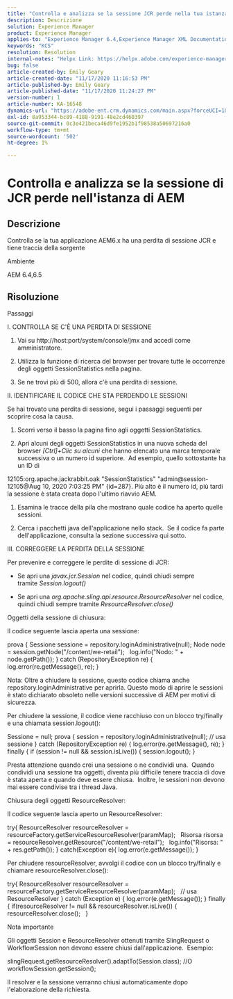 ```yaml
---
title: "Controlla e analizza se la sessione JCR perde nella tua istanza AEM"
description: Descrizione
solution: Experience Manager
product: Experience Manager
applies-to: "Experience Manager 6.4,Experience Manager XML Documentation for Adobe Experience Manager,Experience Manager XML Documentation Add-on for Adobe Experience Manager,Experience Manager 6.5,Experience Manager"
keywords: "KCS"
resolution: Resolution
internal-notes: "Helpx Link: https://helpx.adobe.com/experience-manager/kb/check-and-analyze-if-JCR-session-leaks-in-your-AEM-instance.html"
bug: false
article-created-by: Emily Geary
article-created-date: "11/17/2020 11:16:53 PM"
article-published-by: Emily Geary
article-published-date: "11/17/2020 11:24:27 PM"
version-number: 1
article-number: KA-16548
dynamics-url: "https://adobe-ent.crm.dynamics.com/main.aspx?forceUCI=1&pagetype=entityrecord&etn=knowledgearticle&id=6c27d5f9-2a29-eb11-a813-000d3a303484"
exl-id: 8a953344-bc89-4188-9191-48e2cd460397
source-git-commit: 0c3e421beca46d9fe1952b1f98538a50697216a0
workflow-type: tm+mt
source-wordcount: '502'
ht-degree: 1%

---
```


# Controlla e analizza se la sessione di JCR perde nell&#39;istanza di AEM

## Descrizione

Controlla se la tua applicazione AEM6.x ha una perdita di sessione JCR e tiene traccia della sorgente


Ambiente



AEM 6.4,6.5

## Risoluzione

Passaggi

I. CONTROLLA SE C&#39;È UNA PERDITA DI SESSIONE



1. Vai su http://host:port/system/console/jmx and accedi come amministratore.

2. Utilizza la funzione di ricerca del browser per trovare tutte le occorrenze degli oggetti SessionStatistics nella pagina.

3. Se ne trovi più di 500, allora c&#39;è una perdita di sessione.




II. IDENTIFICARE IL CODICE CHE STA PERDENDO LE SESSIONI

Se hai trovato una perdita di sessione, segui i passaggi seguenti per scoprire cosa la causa.

1. Scorri verso il basso la pagina fino agli oggetti SessionStatistics.

2. Apri alcuni degli oggetti SessionStatistics in una nuova scheda del browser *[Ctrl]+Clic su alcuni* che hanno elencato una marca temporale successiva o un numero id superiore.  Ad esempio, quello sottostante ha un ID di




12105:org.apache.jackrabbit.oak &quot;SessionStatistics&quot; &quot;admin@session-12105@Aug 10, 2020 7:03:25 PM&quot; {id=287}. Più alto è il numero id, più tardi la sessione è stata creata dopo l&#39;ultimo riavvio AEM.

1. Esamina le tracce della pila che mostrano quale codice ha aperto quelle sessioni.

2. Cerca i pacchetti java dell&#39;applicazione nello stack.  Se il codice fa parte dell&#39;applicazione, consulta la sezione successiva qui sotto.




III. CORREGGERE LA PERDITA DELLA SESSIONE

Per prevenire e correggere le perdite di sessione di JCR:

* Se apri una *javax.jcr.Session* nel codice, quindi chiudi sempre tramite *Session.logout()*

* Se apri una *org.apache.sling.api.resource.ResourceResolver* nel codice, quindi chiudi sempre tramite *ResourceResolver.close()*




Oggetti della sessione di chiusura:

Il codice seguente lascia aperta una sessione:

prova { Sessione sessione = repository.loginAdministrative(null); Node node = session.getNode(&quot;/content/we-retail&quot;);   log.info(&quot;Nodo: &quot; + node.getPath()); } catch (RepositoryException re) { log.error(re.getMessage(), re); }


Nota: Oltre a chiudere la sessione, questo codice chiama anche repository.loginAdministrative per aprirla. Questo modo di aprire le sessioni è stato dichiarato obsoleto nelle versioni successive di AEM per motivi di sicurezza.



Per chiudere la sessione, il codice viene racchiuso con un blocco try/finally e una chiamata session.logout():

Sessione = null; prova { session = repository.loginAdministrative(null); // usa sessione } catch (RepositoryException re) { log.error(re.getMessage(), re); } finally { if (session != null &amp;&amp; session.isLive()) { session.logout(); }

Presta attenzione quando crei una sessione o ne condividi una.  Quando condividi una sessione tra oggetti, diventa più difficile tenere traccia di dove è stata aperta e quando deve essere chiusa.  Inoltre, le sessioni non devono mai essere condivise tra i thread Java.

Chiusura degli oggetti ResourceResolver:

Il codice seguente lascia aperto un ResourceResolver:

try{ ResourceResolver resourceResolver = resourceFactory.getServiceResourceResolver(paramMap);   Risorsa risorsa = resourceResolver.getResource(&quot;/content/we-retail&quot;);   log.info(&quot;Risorsa: &quot; + res.getPath()); } catch(Exception e){ log.error(e.getMessage()); }

Per chiudere resourceResolver, avvolgi il codice con un blocco try/finally e chiamare resourceResolver.close():

try{ ResourceResolver resourceResolver = resourceFactory.getServiceResourceResolver(paramMap);   // usa ResourceResolver } catch (Exception e) { log.error(e.getMessage()); } finally { if(resourceResolver != null &amp;&amp; resourceResolver.isLive()) { resourceResolver.close();   }


Nota importante



Gli oggetti Session e ResourceResolver ottenuti tramite SlingRequest o WorkflowSession non devono essere chiusi dall&#39;applicazione.  Esempio:

slingRequest.getResourceResolver().adaptTo(Session.class); //O workflowSession.getSession();

Il resolver e la sessione verranno chiusi automaticamente dopo l&#39;elaborazione della richiesta.

